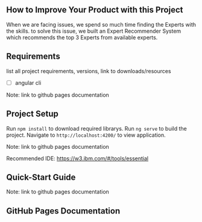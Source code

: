 ## How to Improve Your Product with this Project
When we are facing issues, we spend so much time finding the Experts with the skills. to solve this issue, we built an Expert Recommender System which recommends the top 3 Experts from available experts.

## Requirements
list all project requirements, versions, link to downloads/resources

- [ ] angular cli

Note: link to github pages documentation

## Project Setup

Run `npm install` to download required librarys.
Run `ng serve` to build the project.
Navigate to `http://localhost:4200/` to view application.

Note: link to github pages documentation

Recommended IDE: https://w3.ibm.com/#/tools/essential

## Quick-Start Guide

Note: link to github pages documentation

## GitHub Pages Documentation

